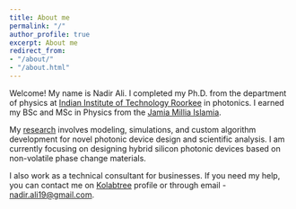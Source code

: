 ```yaml
---
title: About me
permalink: "/"
author_profile: true
excerpt: About me
redirect_from:
- "/about/"
- "/about.html"
---
```


Welcome! My name is Nadir Ali. I completed my Ph.D. from the department of physics at [Indian Institute of Technology Roorkee](https://www.iitr.ac.in/) in photonics. I earned my BSc and MSc in Physics from the [Jamia Millia Islamia](https://www.jmi.ac.in/).

My [research](https://nadiralii.github.io//research) involves modeling, simulations, and custom algorithm development for novel photonic device design and scientific analysis. I am currently focusing on designing hybrid silicon photonic devices based on non-volatile phase change materials. 

I also work as a technical consultant for businesses. If you need my help, you can contact me on [Kolabtree](https://www.kolabtree.com/find-an-expert/nadir-ali/) profile or through email - nadir.ali19@gmail.com.
